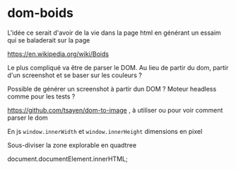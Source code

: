 # dom-boids

L'idée ce serait d'avoir de la vie dans la page html en générant un essaim qui se baladerait sur la page

https://en.wikipedia.org/wiki/Boids

Le plus compliqué va être de parser le DOM. Au lieu de partir du dom, partir d'un screenshot et se baser sur les couleurs ?



Possible de générer un screenshot à partir dun DOM ? Moteur headless comme pour les tests ?

https://github.com/tsayen/dom-to-image  , à utiliser ou pour voir comment parser le dom

En js `window.innerWidth` et `window.innerHeight` dimensions en pixel

Sous-diviser la zone explorable en quadtree

document.documentElement.innerHTML;
